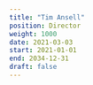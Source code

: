 ```yaml
---
title: "Tim Ansell"
position: Director
weight: 1000
date: 2021-03-03
start: 2021-01-01
end: 2034-12-31
draft: false
---
```

